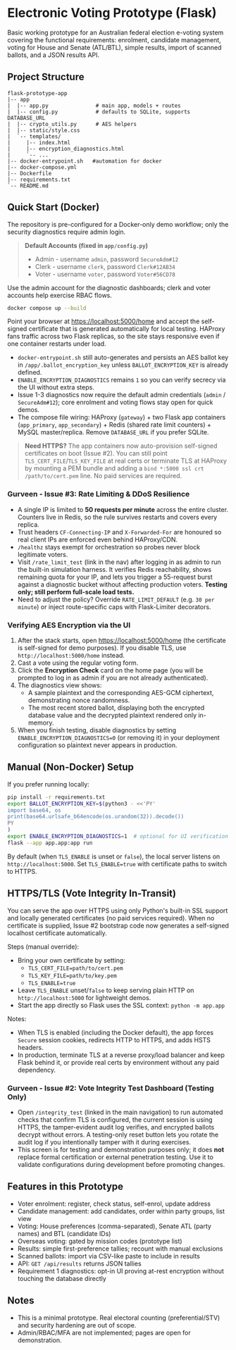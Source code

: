 # Electronic Voting Prototype (Flask)

Basic working prototype for an Australian federal election e-voting system covering the functional requirements: enrolment, candidate management, voting for House and Senate (ATL/BTL), simple results, import of scanned ballots, and a JSON results API.

## Project Structure

```
flask-prototype-app
|-- app
|  |-- app.py               # main app, models + routes
|  |-- config.py            # defaults to SQLite, supports DATABASE_URL
|  |-- crypto_utils.py      # AES helpers
|  |-- static/style.css
|  `-- templates/
|     |-- index.html
|     |-- encryption_diagnostics.html
|     `-- ...
|-- docker-entrypoint.sh   #automation for docker
|-- docker-compose.yml
|-- Dockerfile
|-- requirements.txt
`-- README.md
```

## Quick Start (Docker)

The repository is pre-configured for a Docker-only demo workflow; only the security diagnostics require admin login.

> **Default Accounts (fixed in `app/config.py`)**  
> - Admin - username `admin`, password `SecureAdm#12`  
> - Clerk - username `clerk`, password `Clerk#12AB34`  
> - Voter - username `voter`, password `Voter#56CD78`  

Use the admin account for the diagnostic dashboards; clerk and voter accounts help exercise RBAC flows.

```bash
docker compose up --build
```

Point your browser at [https://localhost:5000/home](https://localhost:5000/home) and accept the self-signed certificate that is generated automatically for local testing. HAProxy fans traffic across two Flask replicas, so the site stays responsive even if one container restarts under load.

- `docker-entrypoint.sh` still auto-generates and persists an AES ballot key in `/app/.ballot_encryption_key` unless `BALLOT_ENCRYPTION_KEY` is already defined.
- `ENABLE_ENCRYPTION_DIAGNOSTICS` remains `1` so you can verify secrecy via the UI without extra steps.
- Issue 1-3 diagnostics now require the default admin credentials (`admin` / `SecureAdm#12`); core enrolment and voting flows stay open for quick demos.
- The compose file wiring: HAProxy (`gateway`) + two Flask app containers (`app_primary`, `app_secondary`) + Redis (shared rate limit counters) + MySQL master/replica. Remove `DATABASE_URL` if you prefer SQLite.

> **Need HTTPS?** The app containers now auto-provision self-signed certificates on boot (Issue #2). You can still point `TLS_CERT_FILE`/`TLS_KEY_FILE` at real certs or terminate TLS at HAProxy by mounting a PEM bundle and adding a `bind *:5000 ssl crt /path/to/cert.pem` line. No paid services are required.

### Gurveen - Issue #3: Rate Limiting & DDoS Resilience

- A single IP is limited to **50 requests per minute** across the entire cluster. Counters live in Redis, so the rule survives restarts and covers every replica.
- Trust headers `CF-Connecting-IP` and `X-Forwarded-For` are honoured so real client IPs are enforced even behind HAProxy/CDN.
- `/healthz` stays exempt for orchestration so probes never block legitimate voters.
- Visit `/rate_limit_test` (link in the nav) after logging in as admin to run the built-in simulation harness. It verifies Redis reachability, shows remaining quota for your IP, and lets you trigger a 55-request burst against a diagnostic bucket without affecting production voters. **Testing only; still perform full-scale load tests.**
- Need to adjust the policy? Override `RATE_LIMIT_DEFAULT` (e.g. `30 per minute`) or inject route-specific caps with Flask-Limiter decorators.

### Verifying AES Encryption via the UI

1. After the stack starts, open [https://localhost:5000/home](https://localhost:5000/home) (the certificate is self-signed for demo purposes). If you disable TLS, use `http://localhost:5000/home` instead.
2. Cast a vote using the regular voting form.
3. Click the **Encryption Check** card on the home page (you will be prompted to log in as admin if you are not already authenticated).
4. The diagnostics view shows:
   - A sample plaintext and the corresponding AES-GCM ciphertext, demonstrating nonce randomness.
   - The most recent stored ballot, displaying both the encrypted database value and the decrypted plaintext rendered only in-memory.
5. When you finish testing, disable diagnostics by setting `ENABLE_ENCRYPTION_DIAGNOSTICS=0` (or removing it) in your deployment configuration so plaintext never appears in production.

## Manual (Non-Docker) Setup

If you prefer running locally:

```bash
pip install -r requirements.txt
export BALLOT_ENCRYPTION_KEY=$(python3 - <<'PY'
import base64, os
print(base64.urlsafe_b64encode(os.urandom(32)).decode())
PY
)
export ENABLE_ENCRYPTION_DIAGNOSTICS=1  # optional for UI verification
flask --app app.app:app run
```

By default (when `TLS_ENABLE` is unset or `false`), the local server listens on `http://localhost:5000`. Set `TLS_ENABLE=true` with certificate paths to switch to HTTPS.

## HTTPS/TLS (Vote Integrity In-Transit)

You can serve the app over HTTPS using only Python's built-in SSL support and locally generated certificates (no paid services required). When no certificate is supplied, Issue #2 bootstrap code now generates a self-signed localhost certificate automatically.

Steps (manual override):
- Bring your own certificate by setting:
  - `TLS_CERT_FILE=path/to/cert.pem`
  - `TLS_KEY_FILE=path/to/key.pem`
  - `TLS_ENABLE=true`
- Leave `TLS_ENABLE` unset/`false` to keep serving plain HTTP on `http://localhost:5000` for lightweight demos.
- Start the app directly so Flask uses the SSL context:
  `python -m app.app`

Notes:
- When TLS is enabled (including the Docker default), the app forces `Secure` session cookies, redirects HTTP to HTTPS, and adds HSTS headers.
- In production, terminate TLS at a reverse proxy/load balancer and keep Flask behind it, or provide real certs by environment without any paid dependency.

### Gurveen - Issue #2: Vote Integrity Test Dashboard (Testing Only)

- Open `/integrity_test` (linked in the main navigation) to run automated checks that confirm TLS is configured, the current session is using HTTPS, the tamper-evident audit log verifies, and encrypted ballots decrypt without errors. A testing-only reset button lets you rotate the audit log if you intentionally tamper with it during exercises.
- This screen is for testing and demonstration purposes only; it does **not** replace formal certification or external penetration testing. Use it to validate configurations during development before promoting changes.

## Features in this Prototype

- Voter enrolment: register, check status, self-enrol, update address
- Candidate management: add candidates, order within party groups, list view
- Voting: House preferences (comma-separated), Senate ATL (party names) and BTL (candidate IDs)
- Overseas voting: gated by mission codes (prototype list)
- Results: simple first-preference tallies; recount with manual exclusions
- Scanned ballots: import via CSV-like paste to include in results
- API: `GET /api/results` returns JSON tallies
- Requirement 1 diagnostics: opt-in UI proving at-rest encryption without touching the database directly

## Notes

- This is a minimal prototype. Real electoral counting (preferential/STV) and security hardening are out of scope.
- Admin/RBAC/MFA are not implemented; pages are open for demonstration.
